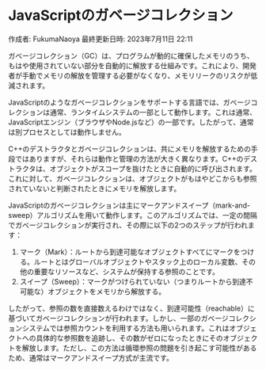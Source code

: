 # JavaScriptのガベージコレクション

作成者: FukumaNaoya
最終更新日時: 2023年7月11日 22:11

ガベージコレクション（GC）は、プログラムが動的に確保したメモリのうち、もはや使用されていない部分を自動的に解放する仕組みです。これにより、開発者が手動でメモリの解放を管理する必要がなくなり、メモリリークのリスクが低減されます。

JavaScriptのようなガベージコレクションをサポートする言語では、ガベージコレクションは通常、ランタイムシステムの一部として動作します。これは通常、JavaScriptエンジン（ブラウザやNode.jsなど）の一部です。したがって、通常は別プロセスとしては動作しません。

C++のデストラクタとガベージコレクションは、共にメモリを解放するための手段ではありますが、それらは動作と管理の方法が大きく異なります。C++のデストラクタは、オブジェクトがスコープを抜けたときに自動的に呼び出されます。これに対して、ガベージコレクションは、オブジェクトがもはやどこからも参照されていないと判断されたときにメモリを解放します。

JavaScriptのガベージコレクションは主にマークアンドスイープ（mark-and-sweep）アルゴリズムを用いて動作します。このアルゴリズムでは、一定の間隔でガベージコレクションが実行され、その際に以下の2つのステップが行われます：

1. マーク（Mark）：ルートから到達可能なオブジェクトすべてにマークをつける。ルートとはグローバルオブジェクトやスタック上のローカル変数、その他の重要なリソースなど、システムが保持する参照のことです。
2. スイープ（Sweep）：マークがつけられていない（つまりルートから到達不可能な）オブジェクトをメモリから解放する。

したがって、参照の数を直接数えるわけではなく、到達可能性（reachable）に基づいてガベージコレクションが行われます。しかし、一部のガベージコレクションシステムでは参照カウントを利用する方法も用いられます。これはオブジェクトへの具体的な参照数を追跡し、その数がゼロになったときにそのオブジェクトを解放します。ただし、この方法は循環参照の問題を引き起こす可能性があるため、通常はマークアンドスイープ方式が主流です。